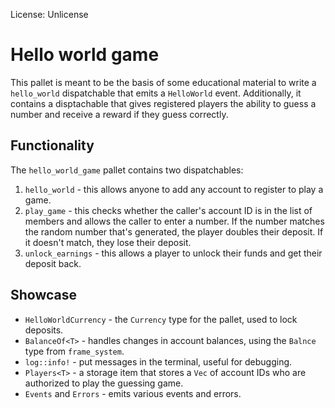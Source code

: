 License: Unlicense

# Hello world game

This pallet is meant to be the basis of some educational material to write a `hello_world` dispatchable that emits a `HelloWorld` event.
Additionally, it contains a disptachable that gives registered players the ability to guess a number and receive a reward if they guess correctly.

## Functionality

The `hello_world_game` pallet contains two dispatchables:

1. `hello_world` - this allows anyone to add any account to register to play a game.
1. `play_game` - this checks whether the caller's account ID is in the list of members and allows the caller to enter a number. 
    If the number matches the random number that's generated, the player doubles their deposit. If it doesn't match, they lose their deposit.
1. `unlock_earnings` - this allows a player to unlock their funds and get their deposit back. 


## Showcase

- `HelloWorldCurrency` - the `Currency` type for the pallet, used to lock deposits.
- `BalanceOf<T>` - handles changes in account balances, using the `Balnce` type from `frame_system`.
- `log::info!` - put messages in the terminal, useful for debugging. 
- `Players<T>` - a storage item that stores a `Vec` of account IDs who are authorized to play the guessing game.  
- `Events` and `Errors` - emits various events and errors.

